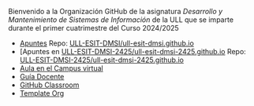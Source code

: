 Bienvenido a la Organización GitHub de la asignatura *Desarrollo y Mantenimiento de Sistemas de Información* de la ULL que se imparte durante el primer cuatrimestre del Curso 2024/2025
 
 * [Apuntes](https://ull-esit-dmsi-2425.github.io/) Repo: [ULL-ESIT-DMSI/ull-esit-dmsi.github.io](https://github.com/ULL-ESIT-DMSI/ull-esit-dmsi.github.io)
 * [Apuntes en [ULL-ESIT-DMSI-2425/ull-esit-dmsi-2425.github.io](https://ull-esit-dmsi-2425.github.io/) Repo: [ULL-ESIT-DMSI-2425/ull-esit-dmsi-2425.github.io](https://github.com/ULL-ESIT-DMSI-2425/ull-esit-dmsi-2425.github.io)
 * [Aula en el Campus virtual](https://campusingenieriaytecnologia2425.ull.es/course/view.php?id=2425090033)
 * [Guía Docente](https://www.ull.es/apps/guias/guias/view_guide_course/2425/139264413/)
 * [GitHub Classroom](https://classroom.github.com/classrooms/176799893-ull-esit-dmsi-2425)
 * [Template Org](https://github.com/ULL-ESIT-DMSI)
